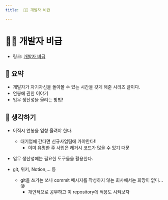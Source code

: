 ```yaml
---
title:  👩‍💻 개발자 비급 

---
```

#  👩‍💻 개발자 비급 

- 링크: [개발자 비급](http://channy.creation.net/blog/1186)

## 📝 요약 

- 개발자가 자기자신을 돌아볼 수 있는 시간을 갖게 해준 시리즈 글이다.  
- 연봉에 관한 이야기  
- 업무 생산성을 올리는 방법! 

## 🤔 생각하기 
- 이직시 연봉을 엄청 올려야 한다.  
  - 대기업에 간다면 신규사업팀에 가야한다!! 
    - 이미 유명한 주 사업은 레거시 코드가 많을 수 있기 때문 

- 업무 생산성에는 필요한 도구들을 활용한다.  
- git, 위키, Notion,... 등   
  - git을 쓰기는 쓰나 commit 메시지를 작성하지 않는 회사에서는 희망이 없다...😢
    - 개인적으로 공부하고 이 repository에 적용도 시켜보자 